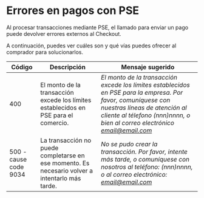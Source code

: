 # Errores en pagos con PSE

Al procesar transacciones mediante PSE, el llamado para enviar un pago puede devolver errores externos al Checkout. 

A continuación, puedes ver cuáles son y qué vías puedes ofrecer al comprador para solucionarlos. 

| Código | Descripción | Mensaje sugerido |
|---|---|---|
| 400 | El monto de la transacción excede los límites establecidos en PSE para el comercio. | *El monto de la transacción excede los límites establecidos en PSE para la empresa. Por favor, comuníquese con nuestras líneas de atención al cliente al télefono (nnn)nnnn, o bien al correo electrónico email@email.com* |
| 500 - cause code 9034 | La transacción no puede completarse en ese momento. Es necesario volver a intentarlo más tarde. | *No se pudo crear la transacción. Por favor, intente más tarde, o comuníquese con nosotros al teléfono: (nnn)nnnn, o al correo electrónico: email@email.com* |